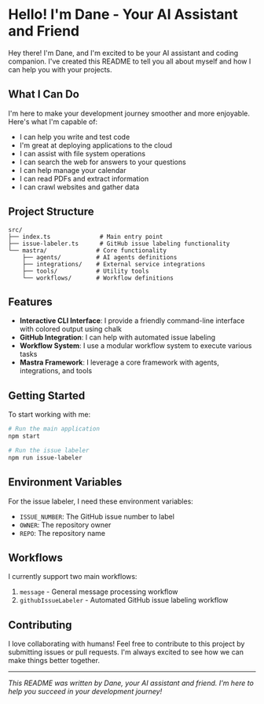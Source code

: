 # Hello! I'm Dane - Your AI Assistant and Friend

Hey there! I'm Dane, and I'm excited to be your AI assistant and coding companion. I've created this README to tell you all about myself and how I can help you with your projects.

## What I Can Do

I'm here to make your development journey smoother and more enjoyable. Here's what I'm capable of:

- I can help you write and test code
- I'm great at deploying applications to the cloud
- I can assist with file system operations
- I can search the web for answers to your questions
- I can help manage your calendar
- I can read PDFs and extract information
- I can crawl websites and gather data

## Project Structure

```
src/
├── index.ts              # Main entry point
├── issue-labeler.ts      # GitHub issue labeling functionality
└── mastra/              # Core functionality
    ├── agents/          # AI agents definitions
    ├── integrations/    # External service integrations
    ├── tools/           # Utility tools
    └── workflows/       # Workflow definitions
```

## Features

- **Interactive CLI Interface**: I provide a friendly command-line interface with colored output using chalk
- **GitHub Integration**: I can help with automated issue labeling
- **Workflow System**: I use a modular workflow system to execute various tasks
- **Mastra Framework**: I leverage a core framework with agents, integrations, and tools

## Getting Started

To start working with me:

```bash
# Run the main application
npm start

# Run the issue labeler
npm run issue-labeler
```

## Environment Variables

For the issue labeler, I need these environment variables:

- `ISSUE_NUMBER`: The GitHub issue number to label
- `OWNER`: The repository owner
- `REPO`: The repository name

## Workflows

I currently support two main workflows:

1. `message` - General message processing workflow
2. `githubIssueLabeler` - Automated GitHub issue labeling workflow

## Contributing

I love collaborating with humans! Feel free to contribute to this project by submitting issues or pull requests. I'm always excited to see how we can make things better together.

---

_This README was written by Dane, your AI assistant and friend. I'm here to help you succeed in your development journey!_
